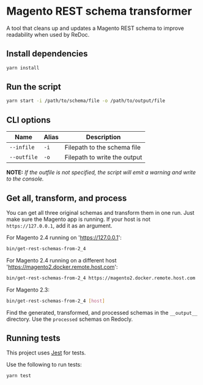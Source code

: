# Magento REST schema transformer

A tool that cleans up and updates a Magento REST schema to improve readability when used by ReDoc.

## Install dependencies

```sh
yarn install
```

## Run the script

```sh
yarn start -i /path/to/schema/file -o /path/to/output/file
```

## CLI options

| Name        | Alias | Description                  |
| ----------- | ----- | ---------------------------- |
| `--infile`  | `-i`  | Filepath to the schema file  |
| `--outfile` | `-o`  | Filepath to write the output |

**NOTE:** *If the outfile is not specified, the script will emit a warning and write to the console.*

## Get all, transform, and process

You can get all three original schemas and transform them in one run.
Just make sure the Magento app is running.
If your host is not `https://127.0.0.1`, add it as an argument.

For Magento 2.4 running on 'https://127.0.0.1':

```bash
bin/get-rest-schemas-from-2_4
```

For Magento 2.4 running on a different host 'https://magento2.docker.remote.host.com':

```bash
bin/get-rest-schemas-from-2_4 https://magento2.docker.remote.host.com
```

For Magento 2.3:

```bash
bin/get-rest-schemas-from-2_4 [host]
```

Find the generated, transformed, and processed schemas in the `__output__` directory.
Use the `processed` schemas on Redocly.

## Running tests

This project uses [Jest][] for tests.

Use the following to run tests:

```sh
yarn test
```

[jest]: https://jestjs.io/docs/en/getting-started
